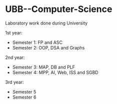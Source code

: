 # UBB--Computer-Science
Laboratory work done during University

1st year:
- Semester 1: FP and ASC
- Semester 2: OOP, DSA and Graphs

2nd year:
- Semester 3: MAP, DB and PLF
- Semester 4: MPP, AI, Web, ISS and SGBD

3rd year:
- Semester 5
- Semester 6
